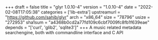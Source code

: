 +++
draft = false
title = "glyr 1.0.10-4"
version = "1.0.10-4"
date = "2022-02-08T17:05:38"
categories = ['lib-extra']
upstreamurl = "https://github.com/sahib/glyr"
arch = "x86_64"
size = "78796"
usize = "272953"
sha1sum = "a4368b0cd2a77fd109c6cbf7009fc8fb1f639eae"
depends = "['curl', 'glib2', 'sqlite3']"
+++
A music related metadata searchengine, both with commandline interface and C API